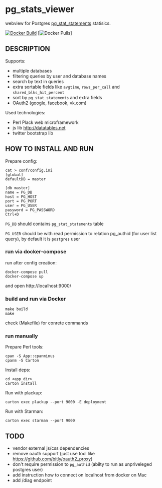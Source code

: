 # pg_stats_viewer

webview for Postgres [pg_stat_statements](https://www.postgresql.org/docs/current/static/pgstatstatements.html) statisics.

[![Docker Build](https://img.shields.io/docker/automated/nordicdyno/pg_stats_viewer.svg)](https://hub.docker.com/r/nordicdyno/pg_stats_viewer/)
[![Docker Pulls](https://img.shields.io/docker/pulls/nordicdyno/pg_stats_viewer.svg)]

## DESCRIPTION

Supports:

* multiple databases
* filtering queries by user and database names
* search by text in queries
* extra sortable fields like `avgtime`, `rows_per_call` and `shared_blks_hit_percent`
* sort by `pg_stat_statements` and extra fields
* OAuth2 (google, facebook, vk.com)

Used technologies:

* Perl Plack web microframework
* js lib http://datatables.net
* twitter bootstrap lib

## HOW TO INSTALL AND RUN

Prepare config:

    cat > conf/config.ini
    [global]
    defaultDB = master

    [db master]
    name = PG_DB
    host = PG_HOST
    port = PG_PORT
    user = PG_USER
    password = PG_PASSWORD
    Ctrl+D

`PG_DB` should contains `pg_stat_statements` table

`PG_USER` should be with read permission to relation pg_authid (for user list query), by default it is `postgres` user

### run via docker-compose

run after config creation:

    docker-compose pull
    docker-compose up

and open http://localhost:9000/

### build and run via Docker

    make build
    make

check (Makefile) for conrete commands

### run manually

Prepare Perl tools:

    cpan -S App::cpanminus
    cpanm -S Carton

Install deps:

    cd <app_dir>
    carton install

Run with plackup:

    carton exec plackup --port 9000 -E deployment

Run with Starman:

    carton exec starman --port 9000

## TODO

* vendor external js/css dependencies
* remove oauth support (just use tool like https://github.com/bitly/oauth2_proxy)
* don't require permission to `pg_authid` (abilty to run as unpriveleged postgres user)
* add instruction how to connect on localhost from docker on Mac
* add /diag endpoint
